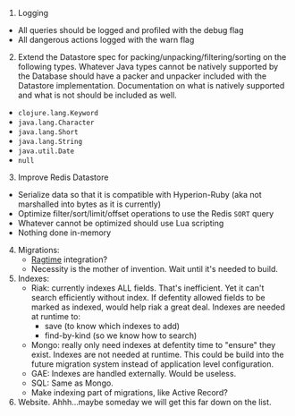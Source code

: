 1. Logging
  * All queries should be logged and profiled with the debug flag
  * All dangerous actions logged with the warn flag
2. Extend the Datastore spec for packing/unpacking/filtering/sorting on the following types. Whatever Java types cannot be natively supported by the Database should have a packer and unpacker included with the Datastore implementation. Documentation on what is natively supported and what is not should be included as well.
  * `clojure.lang.Keyword`
  * `java.lang.Character`
  * `java.lang.Short`
  * `java.lang.String`
  * `java.util.Date`
  * `null`
3. Improve Redis Datastore
  * Serialize data so that it is compatible with Hyperion-Ruby (aka not marshalled into bytes as it is currently)
  * Optimize filter/sort/limit/offset operations to use the Redis `SORT` query
  * Whatever cannot be optimized should use Lua scripting
  * Nothing done in-memory
4. Migrations:
    * [Ragtime](https://github.com/weavejester/ragtime) integration?
    * Necessity is the mother of invention. Wait until it's needed to build.
5. Indexes:
    * Riak: currently indexes ALL fields.  That's inefficient. Yet it can't search efficiently without index.  If defentity allowed fields to be marked as indexed, would help riak a great deal. Indexes are needed at runtime to:
        - save (to know which indexes to add)
        - find-by-kind (so we know how to search)
    * Mongo: really only need indexes at defentity time to "ensure" they exist.  Indexes are not needed at runtime. This could be build into the future migration system instead of application level configuration.
    * GAE: Indexes are handled externally. Would be useless.
    * SQL: Same as Mongo.
    * Make indexing part of migrations, like Active Record?
6. Website. Ahhh...maybe someday we will get this far down on the list.
